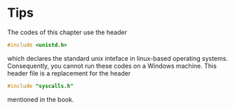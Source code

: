 # Tips

The codes of this chapter use the header

  ```c
  #include <unistd.h>
 ```

 which declares the standard unix inteface in linux-based operating systems. Consequently, you cannot run these codes on a Windows machine. This header file is a replacement for the header

 ```c
 #include "syscalls.h"
 ```
 
 mentioned in the book.
